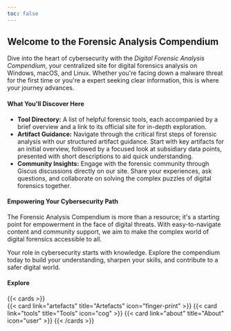 ```yaml
---
toc: false
---
```


## Welcome to the Forensic Analysis Compendium

Dive into the heart of cybersecurity with the *Digital Forensic Analysis Compendium*, your centralized site for digital forensics analysis on Windows, macOS, and Linux. Whether you're facing down a malware threat for the first time or you're a expert seeking clear information, this is where your journey advances.

#### What You'll Discover Here

* **Tool Directory:** A list of helpful forensic tools, each accompanied by a brief overview and a link to its official site for in-depth exploration.
* **Artifact Guidance:** Navigate through the critical first steps of forensic analysis with our structured artifact guidance. Start with key artifacts for an initial overview, followed by a focused look at subsidiary data points, presented with short descriptions to aid quick understanding.
* **Community Insights:** Engage with the forensic community through Giscus discussions directly on our site. Share your experiences, ask questions, and collaborate on solving the complex puzzles of digital forensics together.

#### Empowering Your Cybersecurity Path
The Forensic Analysis Compendium is more than a resource; it's a starting point for empowerment in the face of digital threats. With easy-to-navigate content and community support, we aim to make the complex world of digital forensics accessible to all.

Your role in cybersecurity starts with knowledge. Explore the compendium today to build your understanding, sharpen your skills, and contribute to a safer digital world.

#### Explore

{{< cards >}}  
  {{< card link="artefacts" title="Artefacts" icon="finger-print" >}}
  {{< card link="tools" title="Tools" icon="cog" >}}
  {{< card link="about" title="About" icon="user" >}}
{{< /cards >}}


